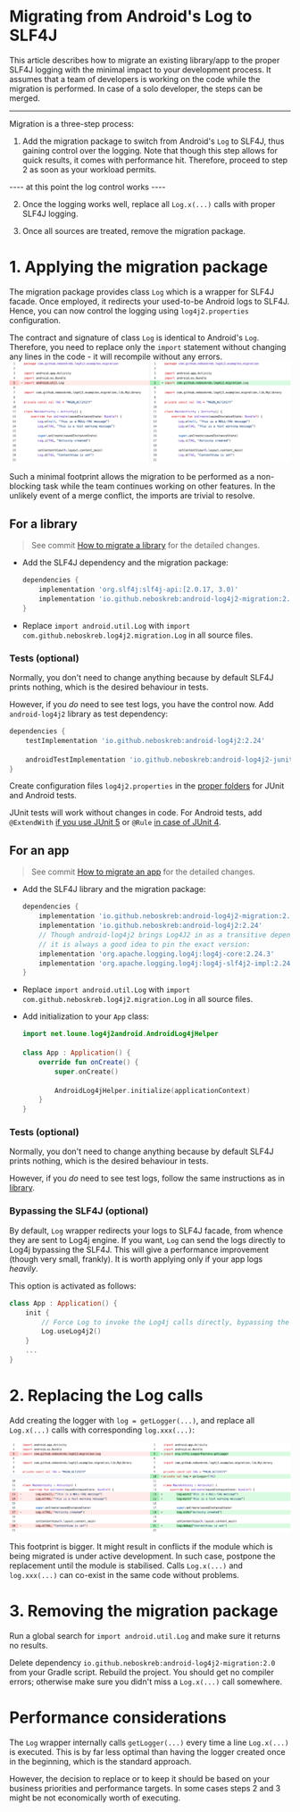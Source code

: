 # Migrating from Android's Log to SLF4J

This article describes how to migrate an existing library/app to the proper SLF4J logging with the minimal impact to 
your development process. It assumes that a team of developers is working on the code while the migration is performed.
In case of a solo developer, the steps can be merged.

--------

Migration is a three-step process:
1) Add the migration package to switch from Android's `Log` to SLF4J, thus gaining control over the logging.
   Note that though this step allows for quick results, it comes with performance hit. Therefore, proceed to step 2
   as soon as your workload permits.

---- at this point the log control works ----

2) Once the logging works well, replace all `Log.x(...)` calls with proper SLF4J logging. 

3) Once all sources are treated, remove the migration package.


# 1. Applying the migration package

The migration package provides class `Log` which is a wrapper for SLF4J facade. Once employed, it redirects your used-to-be Android logs to SLF4J.
Hence, you can now control the logging using `log4j2.properties` configuration.

The contract and signature of class `Log` is identical to Android's `Log`. Therefore, you need to replace only
the `import` statement without changing any lines in the code - it will recompile without any errors. 
![compare-import.png](compare-import.png)

Such a minimal footprint allows the migration to be performed as a non-blocking task while the team continues working on
other features. In the unlikely event of a merge conflict, the imports are trivial to resolve.


## For a library

> See commit [How to migrate a library](https://github.com/neboskreb/android-log4j2/commit/3ddb6f67a91eee53658d2b2c655daa0fc22e40b8) for the detailed changes.

* Add the SLF4J dependency and the migration package:
  ```groovy
  dependencies {
      implementation 'org.slf4j:slf4j-api:[2.0.17, 3.0)'
      implementation 'io.github.neboskreb:android-log4j2-migration:2.0'
  }
  ```

* Replace `import android.util.Log` with `import com.github.neboskreb.log4j2.migration.Log` in all source files.

### Tests (optional)

Normally, you don't need to change anything because by default SLF4J prints nothing, which is the desired behaviour in tests.

However, if you _do_ need to see test logs, you have the control now. Add `android-log4j2` library as test dependency: 
```groovy
dependencies {
    testImplementation 'io.github.neboskreb:android-log4j2:2.24'

    androidTestImplementation 'io.github.neboskreb:android-log4j2-junit5:2.24'
}
```

Create configuration files `log4j2.properties` in the [proper folders](/README.md#location-of-config-files) for JUnit and Android tests.

JUnit tests will work without changes in code. For Android tests, add `@ExtendWith` [if you use JUnit 5](/README.md#junit-5) or `@Rule` [in case of JUnit 4](/README.md#junit-4).


## For an app

> See commit [How to migrate an app](https://github.com/neboskreb/android-log4j2/commit/7614fa008022a5cf62b9ef338d4adb49ae9556e4) for the detailed changes.

* Add the SLF4J library and the migration package:
  ```groovy
  dependencies {
      implementation 'io.github.neboskreb:android-log4j2-migration:2.0'
      implementation 'io.github.neboskreb:android-log4j2:2.24'
      // Though android-log4j2 brings Log4J2 in as a transitive dependency,
      // it is always a good idea to pin the exact version:
      implementation 'org.apache.logging.log4j:log4j-core:2.24.3'
      implementation 'org.apache.logging.log4j:log4j-slf4j2-impl:2.24.3'
  }
  ```

* Replace `import android.util.Log` with `import com.github.neboskreb.log4j2.migration.Log` in all source files.

* Add initialization to your `App` class:
  ```kotlin
  import net.loune.log4j2android.AndroidLog4jHelper
  
  class App : Application() {
      override fun onCreate() {
          super.onCreate()
  
          AndroidLog4jHelper.initialize(applicationContext)
      }
  }
  ```

### Tests (optional)

Normally, you don't need to change anything because by default SLF4J prints nothing, which is the desired behaviour in tests.

However, if you _do_ need to see test logs, follow the same instructions as in [library](#tests-optional).


### Bypassing the SLF4J (optional)

By default, `Log` wrapper redirects your logs to SLF4J facade, from whence they are sent to Log4j engine.
If you want, `Log` can send the logs directly to Log4j bypassing the SLF4J. This will give a performance improvement 
(though very small, frankly). It is worth applying only if your app logs _heavily_. 

This option is activated as follows:
```kotlin
class App : Application() {
    init {
        // Force Log to invoke the Log4j calls directly, bypassing the SLF4J facade.
        Log.useLog4j2()
    }
    ...
}
```


# 2. Replacing the Log calls

Add creating the logger with `log = getLogger(...)`, and replace all `Log.x(...)` calls with corresponding `log.xxx(...)`:

![replace-log-calls.png](replace-log-calls.png)

This footprint is bigger. It might result in conflicts if the module which is being migrated is under active
development. In such case, postpone the replacement until the module is stabilised. Calls `Log.x(...)` and `log.xxx(...)`
can co-exist in the same code without problems.

# 3. Removing the migration package

Run a global search for `import android.util.Log` and make sure it returns no results.

Delete dependency `io.github.neboskreb:android-log4j2-migration:2.0` from your Gradle script. Rebuild the project.
You should get no compiler errors; otherwise make sure you didn't miss a `Log.x(...)` call somewhere.


# Performance considerations

The `Log` wrapper internally calls `getLogger(...)` every time a line `Log.x(...)` is executed. This is by far less
optimal than having the logger created once in the beginning, which is the standard approach. 

However, the decision to replace or to keep it should be based on your business priorities and performance targets.
In some cases steps 2 and 3 might be not economically worth of executing.